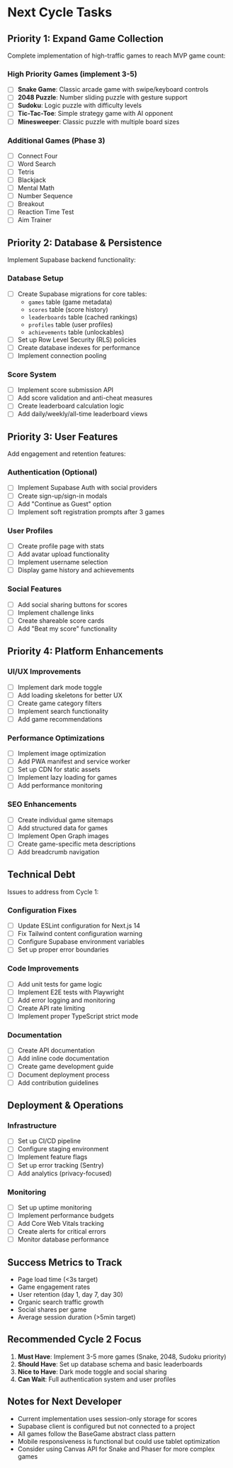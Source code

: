 # Next Cycle Tasks

## Priority 1: Expand Game Collection
Complete implementation of high-traffic games to reach MVP game count:

### High Priority Games (implement 3-5)
- [ ] **Snake Game**: Classic arcade game with swipe/keyboard controls
- [ ] **2048 Puzzle**: Number sliding puzzle with gesture support
- [ ] **Sudoku**: Logic puzzle with difficulty levels
- [ ] **Tic-Tac-Toe**: Simple strategy game with AI opponent
- [ ] **Minesweeper**: Classic puzzle with multiple board sizes

### Additional Games (Phase 3)
- [ ] Connect Four
- [ ] Word Search
- [ ] Tetris
- [ ] Blackjack
- [ ] Mental Math
- [ ] Number Sequence
- [ ] Breakout
- [ ] Reaction Time Test
- [ ] Aim Trainer

## Priority 2: Database & Persistence
Implement Supabase backend functionality:

### Database Setup
- [ ] Create Supabase migrations for core tables:
  - `games` table (game metadata)
  - `scores` table (score history)
  - `leaderboards` table (cached rankings)
  - `profiles` table (user profiles)
  - `achievements` table (unlockables)
- [ ] Set up Row Level Security (RLS) policies
- [ ] Create database indexes for performance
- [ ] Implement connection pooling

### Score System
- [ ] Implement score submission API
- [ ] Add score validation and anti-cheat measures
- [ ] Create leaderboard calculation logic
- [ ] Add daily/weekly/all-time leaderboard views

## Priority 3: User Features
Add engagement and retention features:

### Authentication (Optional)
- [ ] Implement Supabase Auth with social providers
- [ ] Create sign-up/sign-in modals
- [ ] Add "Continue as Guest" option
- [ ] Implement soft registration prompts after 3 games

### User Profiles
- [ ] Create profile page with stats
- [ ] Add avatar upload functionality
- [ ] Implement username selection
- [ ] Display game history and achievements

### Social Features
- [ ] Add social sharing buttons for scores
- [ ] Implement challenge links
- [ ] Create shareable score cards
- [ ] Add "Beat my score" functionality

## Priority 4: Platform Enhancements

### UI/UX Improvements
- [ ] Implement dark mode toggle
- [ ] Add loading skeletons for better UX
- [ ] Create game category filters
- [ ] Implement search functionality
- [ ] Add game recommendations

### Performance Optimizations
- [ ] Implement image optimization
- [ ] Add PWA manifest and service worker
- [ ] Set up CDN for static assets
- [ ] Implement lazy loading for games
- [ ] Add performance monitoring

### SEO Enhancements
- [ ] Create individual game sitemaps
- [ ] Add structured data for games
- [ ] Implement Open Graph images
- [ ] Create game-specific meta descriptions
- [ ] Add breadcrumb navigation

## Technical Debt
Issues to address from Cycle 1:

### Configuration Fixes
- [ ] Update ESLint configuration for Next.js 14
- [ ] Fix Tailwind content configuration warning
- [ ] Configure Supabase environment variables
- [ ] Set up proper error boundaries

### Code Improvements
- [ ] Add unit tests for game logic
- [ ] Implement E2E tests with Playwright
- [ ] Add error logging and monitoring
- [ ] Create API rate limiting
- [ ] Implement proper TypeScript strict mode

### Documentation
- [ ] Create API documentation
- [ ] Add inline code documentation
- [ ] Create game development guide
- [ ] Document deployment process
- [ ] Add contribution guidelines

## Deployment & Operations

### Infrastructure
- [ ] Set up CI/CD pipeline
- [ ] Configure staging environment
- [ ] Implement feature flags
- [ ] Set up error tracking (Sentry)
- [ ] Add analytics (privacy-focused)

### Monitoring
- [ ] Set up uptime monitoring
- [ ] Implement performance budgets
- [ ] Add Core Web Vitals tracking
- [ ] Create alerts for critical errors
- [ ] Monitor database performance

## Success Metrics to Track
- Page load time (<3s target)
- Game engagement rates
- User retention (day 1, day 7, day 30)
- Organic search traffic growth
- Social shares per game
- Average session duration (>5min target)

## Recommended Cycle 2 Focus
1. **Must Have**: Implement 3-5 more games (Snake, 2048, Sudoku priority)
2. **Should Have**: Set up database schema and basic leaderboards
3. **Nice to Have**: Dark mode toggle and social sharing
4. **Can Wait**: Full authentication system and user profiles

## Notes for Next Developer
- Current implementation uses session-only storage for scores
- Supabase client is configured but not connected to a project
- All games follow the BaseGame abstract class pattern
- Mobile responsiveness is functional but could use tablet optimization
- Consider using Canvas API for Snake and Phaser for more complex games